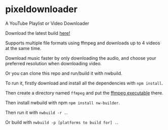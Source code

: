 # pixeldownloader
A YouTube Playlist or Video Downloader

Download the latest build [here!](https://github.com/YoavSarfaty/pixeldownloader/releases)

Supports multiple file formats using ffmpeg and downloads up to 4 videos at the same time.

Download music faster by only downloading the audio, and choose your preferred resolution when downloading video.


Or you can clone this repo and run/build it with nwbuild.

To run it, firstly download and install all the dependencies with `npm install`.

Then create a directory named `ffmpeg` and put the [ffmpeg executable](https://ffmpeg.org/download.html) there.

Then install nwbuild with npm `npm install nw-builder`.

Then run it with `nwbuild -r .`.

Or build with `nwbuild -p [platforms to build for] .`.


